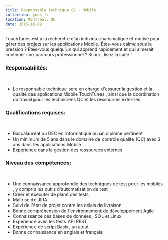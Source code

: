 ```yaml
---
title: Responsable technique QC - Mobile
collection: jobs_fr
location: Montreal, QC
date: 2015-11-09
---
```


TouchTunes est à la recherche d’un individu charismatique et motivé pour gérer des projets sur les applications Mobile. Êtes-vous calme sous la pression ? Etes-vous quelqu’un qui apprend rapidement et qui aimerait continuer son parcours professionnel ? Si oui , lisez la suite !
 

### Responsabilités:
 
- Le responsable technique sera en charge d'assurer la gestion et la qualité des applications Mobile TouchTunes , ainsi que la coordination du travail pour les techniciens QC et les ressources externes.
 

### Qualifications requises:
 
- Baccalauréat ou DEC en informatique ou un diplôme pertinent
- Un minimum de 5 ans dans le domaine de contrôle qualité (QC) avec 3 ans dans les applications Mobile
- Expérience dans la gestion des ressources externes


### Niveau des compétences:
 
- Une connaissance approfondie des techniques de test pour les mobiles , y compris les outils d'automatisation de test   
- Créer et exécuter de plans des tests
- Maîtrise de JIRA
- Suivi de l’état de projet contre les délais de livraison
- Bonne compréhension de l'environnement de développement Agile
- Connaissance des bases de données , SQL et Linux
- Expérience avec les tests API REST
- Expérience de script Bash , un atout
- Bonne connaissance en anglais et français